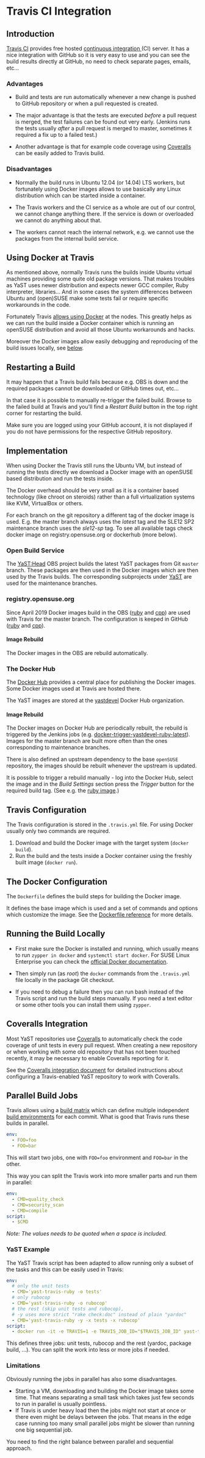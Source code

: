 # Travis CI Integration

## Introduction

[Travis CI](https://travis-ci.org/) provides free hosted [continuous integration
](https://en.wikipedia.org/wiki/Continuous_integration) (CI) server. It has
a nice integration with GitHub so it is very easy to use and you can see the
build results directly at GitHub, no need to check separate
pages, emails, etc...


### Advantages

- Build and tests are run automatically whenever a new change is pushed to GitHub
  repository or when a pull requested is created.

- The major advantage is that the tests are executed *before* a pull request
  is merged, the test failures can be found out very early. (Jenkins runs the tests
  usually *after* a pull request is merged to master, sometimes it required a fix up to
  a failed test.)

- Another advantage is that for example code coverage using
  [Coveralls](https://coveralls.io/) can be easily added to Travis build.

### Disadvantages

- Normally the build runs in Ubuntu 12.04 (or 14.04) LTS workers, but fortunately
  using Docker images allows to use basically any Linux distribution
  which can be started inside a container.

- The Travis workers and the CI service as a whole are out of our control, we
  cannot change anything there. If the service is down or overloaded we cannot
  do anything about that.

- The workers cannot reach the internal network, e.g. we cannot use the packages
  from the internal build service.

## Using Docker at Travis

As mentioned above, normally Travis runs the builds inside Ubuntu virtual machines
providing some quite old package versions. That makes troubles as YaST uses newer
distribution and expects newer GCC compiler, Ruby interpreter, libraries... And
in some cases the system differences between Ubuntu and (open)SUSE make some
tests fail or require specific workarounds in the code.

Fortunately Travis [allows using Docker](https://docs.travis-ci.com/user/docker/)
at the nodes. This greatly helps as we can run the build inside a Docker container
which is running an openSUSE distribution and avoid all those Ubuntu workarounds
and hacks.

Moreover the Docker images allow easily debugging and reproducing of the build
issues locally, see [below](#running-the-build-locally).

## Restarting a Build

It may happen that a Travis build fails because e.g. OBS is down and the
required packages cannot be downloaded or GitHub times out, etc...

In that case it is possible to manually re-trigger the failed build. Browse to
the failed build at Travis and you'll find a *Restart Build* button in the top
right corner for restarting the build.

Make sure you are logged using your GitHub account, it is not displayed if you
do not have permissions for the respective GitHub repository.


## Implementation

When using Docker the Travis still runs the Ubuntu VM, but instead of running
the tests directly we download a Docker image with an openSUSE based distribution
and run the tests inside.

The Docker overhead should be very small as it is a container based technology
(like chroot on steroids) rather than a full virtualization systems like
KVM, VirtualBox or others.

For each branch on the git repository a different tag of the docker image is used. E.g. the master
branch always uses the *latest* tag and the SLE12 SP2 maintenance branch uses the *sle12-sp*
tag. To see all available tags check docker image on registry.opensuse.org or
dockerhub (more below).

### Open Build Service

The [YaST:Head](https://build.opensuse.org/project/monitor/YaST:Head) OBS project
builds the latest YaST packages from Git `master` branch. These packages are
then used in the Docker images which are then used by the Travis builds. The corresponding
subprojects under [YaST](https://build.opensuse.org/project/subprojects/YaST)
are used for the maintenance branches.

### registry.opensuse.org

Since April 2019 Docker images build in the OBS
([ruby](https://build.opensuse.org/package/show/YaST:Head/ci-ruby-container)
and
[cpp](https://build.opensuse.org/package/show/YaST:Head/ci-cpp-container))
are used with Travis for the master branch. The configuration is
keeped in GitHub ([ruby](https://github.com/yast/ci-ruby-container/)
and [cpp](https://github.com/yast/ci-cpp-container/)).

#### Image Rebuild

The Docker images in the OBS are rebuild automatically.

### The Docker Hub

The [Docker Hub](https://hub.docker.com/) provides a central place for publishing
the Docker images. Some Docker images used at Travis are hosted there.

The YaST images are stored at the [yastdevel](https://hub.docker.com/u/yastdevel/)
Docker Hub organization.

#### Image Rebuild

The Docker images on Docker Hub are periodically rebuilt, the rebuild is triggered by the
Jenkins jobs (e.g. [docker-trigger-yastdevel-ruby-latest](
https://ci.opensuse.org/view/Yast/job/docker-trigger-yastdevel-ruby-latest/)).
Images for the master branch are built more often than the ones corresponding
to maintenance branches.

There is also defined an upstream dependency to the base `openSUSE` repository,
the images should be rebuilt whenever the upstream is updated.

It is possible to trigger a rebuild manually - log into the Docker Hub, select the
image and in the *Build Settings* section press the *Trigger* button
for the required build tag. (See e.g. the [ruby image](
https://hub.docker.com/r/yastdevel/ruby/~/settings/automated-builds/).)

## Travis Configuration

The Travis configuration is stored in the `.travis.yml` file. For using Docker
usually only two commands are required.

1. Download and build the Docker image with the target system (`docker build`).
2. Run the build and the tests inside a Docker container using the freshly built
   image (`docker run`).

## The Docker Configuration

The `Dockerfile` defines the build steps for building the Docker image.

It defines the base image which is used and a set of commands and options
which customize the image. See the [Dockerfile reference](
https://docs.docker.com/engine/reference/builder/) for more details.

## Running the Build Locally

- First make sure the Docker is installed and running, which usually means to run
  `zypper in docker` and `systemctl start docker`. For SUSE Linux Enterprise
  you can check the [official Docker documentation](
  https://docs.docker.com/engine/installation/linux/suse/).

- Then simply run (as *root*) the `docker` commands from the `.travis.yml` file
  locally in the package Git checkout.

- If you need to debug a failure then you can run bash instead of the Travis
  script and run the build steps manually. If you need a text editor or some
  other tools you can install them using `zypper`.

## Coveralls Integration

Most YaST repositories use [Coveralls](https://coveralls.io/) to automatically
check the code coverage of unit tests in every pull request. When creating a new
repository or when working with some old repository that has not been touched
recently, it may be necessary to enable Coveralls reporting for it.

See the [Coveralls integration document](coveralls-integration.md) for detailed
instructions about configuring a Travis-enabled YaST repository to work with
Coveralls.

## Parallel Build Jobs

Travis allows using a [build matrix](
https://docs.travis-ci.com/user/build-stages/matrix-expansion/) which can define
multiple independent [build environments](
https://docs.travis-ci.com/user/environment-variables/#Defining-public-variables-in-.travis.yml
) for each commit. What is good that Travis runs these builds in parallel.

```yaml
env:
  - FOO=foo
  - FOO=bar
```

This will start two jobs, one with `FOO=foo` environment and `FOO=bar` in the
other.

This way you can split the Travis work into more smaller parts and run them
in parallel:

```yaml
env:
  - CMD=quality_check
  - CMD=security_scan
  - CMD=compile
script:
  - $CMD
```

*Note: The values needs to be quoted when a space is included.*


### YaST Example

The YaST Travis script has been adapted to allow running only a subset of the
tasks and this can be easily used in Travis:

```yaml
env:
  # only the unit tests
  - CMD='yast-travis-ruby -o tests'
  # only rubocop
  - CMD='yast-travis-ruby -o rubocop'
  # the rest (skip unit tests and rubocop),
  # -y uses more strict "rake check:doc" instead of plain "yardoc"
  - CMD='yast-travis-ruby -y -x tests -x rubocop'
script:
  - docker run -it -e TRAVIS=1 -e TRAVIS_JOB_ID="$TRAVIS_JOB_ID" yast-test-image $CMD
```

This defines three jobs: unit tests, rubocop and the rest (yardoc, package build,
...). You can split the work into less or more jobs if needed.


### Limitations

Obviously running the jobs in parallel has also some disadvantages.

- Starting a VM, downloading and building the Docker image
takes some time. That means separating a small task which takes
just few seconds to run in parallel is usually pointless.
- If Travis is under heavy load then the jobs might not start at once or there
even might be delays between the jobs. That means in the edge case running too
many small parallel jobs might be slower than running one big sequential job.

You need to find the right balance between parallel and sequential approach.
